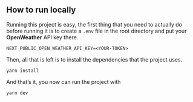 ## How to run locally

Running this project is easy, the first thing that you need to actually do before running it is to create a `.env` file in the root directory and put your **OpenWeather** API key there.

```
NEXT_PUBLIC_OPEN_WEATHER_API_KEY=<YOUR-TOKEN>
```

Then, all that is left is to install the dependencies that the project uses.

```
yarn install
```

And that’s it, you now can run the project with

```
yarn dev
```
